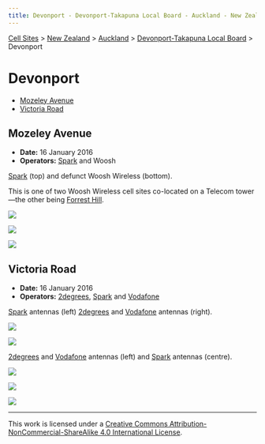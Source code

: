 ```yaml
---
title: Devonport - Devonport-Takapuna Local Board - Auckland - New Zealand - Cell Sites
---
```


[Cell Sites](../../../) > [New Zealand](../../) > [Auckland](../) > [Devonport-Takapuna Local Board](./) > Devonport

# Devonport

* [Mozeley Avenue](#mozeley-avenue)
* [Victoria Road](#victoria-road)

## Mozeley Avenue

* **Date:** 16 January 2016
* **Operators:** [Spark] and Woosh

[Spark] (top) and defunct Woosh Wireless (bottom).

This is one of two Woosh Wireless cell sites co-located on a Telecom tower—the other being [Forrest
Hill](./#forrest-hill).

![](https://f001.backblazeb2.com/file/CellSites/NZ/AUK/Devonport-Takapuna/20160116-145929.jpg)

![](https://f001.backblazeb2.com/file/CellSites/NZ/AUK/Devonport-Takapuna/20160116-150113.jpg)

![](https://f001.backblazeb2.com/file/CellSites/NZ/AUK/Devonport-Takapuna/20160116-150421.jpg)

## Victoria Road

* **Date:** 16 January 2016
* **Operators:** [2degrees], [Spark] and [Vodafone]

[Spark] antennas (left) [2degrees] and [Vodafone] antennas (right).

![](https://f001.backblazeb2.com/file/CellSites/NZ/AUK/Devonport-Takapuna/20160116-132352.jpg)

![](https://f001.backblazeb2.com/file/CellSites/NZ/AUK/Devonport-Takapuna/20160116-132258.jpg)

[2degrees] and [Vodafone] antennas (left) and [Spark] antennas (centre).

![](https://f001.backblazeb2.com/file/CellSites/NZ/AUK/Devonport-Takapuna/20160116-140021.jpg)

![](https://f001.backblazeb2.com/file/CellSites/NZ/AUK/Devonport-Takapuna/20160116-132958.jpg)

![](https://f001.backblazeb2.com/file/CellSites/NZ/AUK/Devonport-Takapuna/20160116-132921.jpg)

---

This work is licensed under a [Creative Commons Attribution-NonCommercial-ShareAlike 4.0 International License](http://creativecommons.org/licenses/by-nc-sa/4.0/).

[2degrees]: https://en.wikipedia.org/wiki/2degrees
[Spark]: https://en.wikipedia.org/wiki/Spark_New_Zealand
[Vodafone]: https://en.wikipedia.org/wiki/Vodafone_New_Zealand
